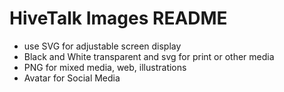 # HiveTalk Images README

- use SVG for adjustable screen display
- Black and White transparent and svg for print or other media
- PNG for mixed media, web, illustrations
- Avatar for Social Media


